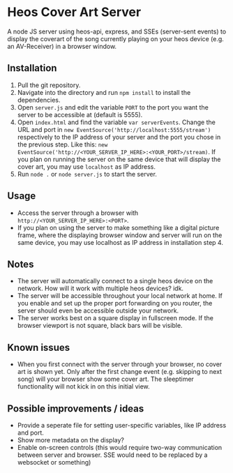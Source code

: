 # Heos Cover Art Server

A node JS server using heos-api, express, and SSEs (server-sent events) to display the coverart of the song currently playing on your heos device (e.g. an AV-Receiver) in a browser window.

## Installation
1. Pull the git repository.
2. Navigate into the directory and run `npm install` to install the dependencies.
3. Open `server.js` and edit the variable `PORT` to the port you want the server to be accessible at (default is 5555).
4. Open `index.html` and find the variable `var serverEvents`. Change the URL and port in `new EventSource('http://localhost:5555/stream')` respectively to the IP address of your server and the port you chose in the previous step. Like this: `new EventSource('http://<YOUR_SERVER_IP_HERE>:<YOUR_PORT>/stream)`. If you plan on running the server on the same device that will display the cover art, you may use `localhost` as IP address.
5. Run `node .` or `node server.js` to start the server.

## Usage
- Access the server through a browser with `http://<YOUR_SERVER_IP_HERE>:<PORT>`.
- If you plan on using the server to make something like a digital picture frame, where the displaying browser window and server will run on the same device, you may use localhost as IP address in installation step 4.

## Notes
- The server will automatically connect to a single heos device on the network. How will it work with multiple heos devices? idk.
- The server will be accessible throughout your local network at home. If you enable and set up the proper port forwarding on you router, the server should even be accessible outside your network.
- The server works best on a square display in fullscreen mode. If the browser viewport is not square, black bars will be visible.

## Known issues
- When you first connect with the server through your browser, no cover art is shown yet. Only after the first change event (e.g. skipping to next song) will your browser show some cover art. The sleeptimer functionality will not kick in on this initial view.

## Possible improvements / ideas
- Provide a seperate file for setting user-specific variables, like IP address and port.
- Show more metadata on the display?
- Enable on-screen controls (this would require two-way communication between server and browser. SSE would need to be replaced by a websocket or something)
